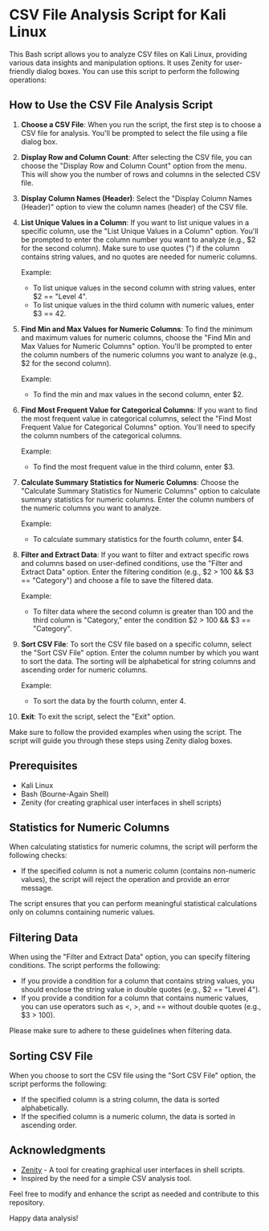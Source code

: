 # CSV File Analysis Script for Kali Linux

This Bash script allows you to analyze CSV files on Kali Linux, providing various data insights and manipulation options. It uses Zenity for user-friendly dialog boxes. You can use this script to perform the following operations:

## How to Use the CSV File Analysis Script

1. **Choose a CSV File**: When you run the script, the first step is to choose a CSV file for analysis. You'll be prompted to select the file using a file dialog box.

2. **Display Row and Column Count**: After selecting the CSV file, you can choose the "Display Row and Column Count" option from the menu. This will show you the number of rows and columns in the selected CSV file.

3. **Display Column Names (Header)**: Select the "Display Column Names (Header)" option to view the column names (header) of the CSV file.

4. **List Unique Values in a Column**: If you want to list unique values in a specific column, use the "List Unique Values in a Column" option. You'll be prompted to enter the column number you want to analyze (e.g., $2 for the second column). Make sure to use quotes (") if the column contains string values, and no quotes are needed for numeric columns.

   Example:
   - To list unique values in the second column with string values, enter $2 == "Level 4".
   - To list unique values in the third column with numeric values, enter $3 == 42.

5. **Find Min and Max Values for Numeric Columns**: To find the minimum and maximum values for numeric columns, choose the "Find Min and Max Values for Numeric Columns" option. You'll be prompted to enter the column numbers of the numeric columns you want to analyze (e.g., $2 for the second column).

   Example:
   - To find the min and max values in the second column, enter $2.

6. **Find Most Frequent Value for Categorical Columns**: If you want to find the most frequent value in categorical columns, select the "Find Most Frequent Value for Categorical Columns" option. You'll need to specify the column numbers of the categorical columns.

   Example:
   - To find the most frequent value in the third column, enter $3.

7. **Calculate Summary Statistics for Numeric Columns**: Choose the "Calculate Summary Statistics for Numeric Columns" option to calculate summary statistics for numeric columns. Enter the column numbers of the numeric columns you want to analyze.

   Example:
   - To calculate summary statistics for the fourth column, enter $4.

8. **Filter and Extract Data**: If you want to filter and extract specific rows and columns based on user-defined conditions, use the "Filter and Extract Data" option. Enter the filtering condition (e.g., $2 > 100 && $3 == "Category") and choose a file to save the filtered data.

   Example:
   - To filter data where the second column is greater than 100 and the third column is "Category," enter the condition $2 > 100 && $3 == "Category".

9. **Sort CSV File**: To sort the CSV file based on a specific column, select the "Sort CSV File" option. Enter the column number by which you want to sort the data. The sorting will be alphabetical for string columns and ascending order for numeric columns.

   Example:
   - To sort the data by the fourth column, enter 4.

10. **Exit**: To exit the script, select the "Exit" option.

Make sure to follow the provided examples when using the script. The script will guide you through these steps using Zenity dialog boxes.

## Prerequisites

- Kali Linux
- Bash (Bourne-Again Shell)
- Zenity (for creating graphical user interfaces in shell scripts)

## Statistics for Numeric Columns

When calculating statistics for numeric columns, the script will perform the following checks:

- If the specified column is not a numeric column (contains non-numeric values), the script will reject the operation and provide an error message.

The script ensures that you can perform meaningful statistical calculations only on columns containing numeric values.

## Filtering Data

When using the "Filter and Extract Data" option, you can specify filtering conditions. The script performs the following:

- If you provide a condition for a column that contains string values, you should enclose the string value in double quotes (e.g., $2 == "Level 4").
- If you provide a condition for a column that contains numeric values, you can use operators such as <, >, and == without double quotes (e.g., $3 > 100).

Please make sure to adhere to these guidelines when filtering data.

## Sorting CSV File

When you choose to sort the CSV file using the "Sort CSV File" option, the script performs the following:

- If the specified column is a string column, the data is sorted alphabetically.
- If the specified column is a numeric column, the data is sorted in ascending order.



## Acknowledgments

- [Zenity](https://wiki.gnome.org/Projects/Zenity) - A tool for creating graphical user interfaces in shell scripts.
- Inspired by the need for a simple CSV analysis tool.

Feel free to modify and enhance the script as needed and contribute to this repository.

Happy data analysis!
